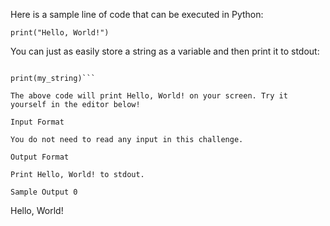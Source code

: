 Here is a sample line of code that can be executed in Python:

```print("Hello, World!")```

You can just as easily store a string as a variable and then print it to stdout:

```my_string = "Hello, World!"

print(my_string)```

The above code will print Hello, World! on your screen. Try it yourself in the editor below!

Input Format

You do not need to read any input in this challenge.

Output Format

Print Hello, World! to stdout.

Sample Output 0
```
Hello, World!
```
